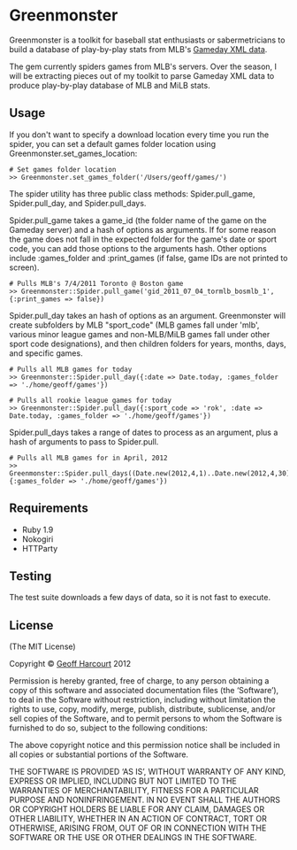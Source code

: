 Greenmonster
============

Greenmonster is a toolkit for baseball stat enthusiasts or sabermetricians to build a database of play-by-play stats from MLB's [Gameday XML data](http://gd.mlb.com/components/game/).

The gem currently spiders games from MLB's servers. Over the season, I will be extracting pieces out of my toolkit to parse Gameday XML data to produce play-by-play database of MLB and MiLB stats.

Usage 
-----

If you don't want to specify a download location every time you run the spider, you can set a default games folder location using Greenmonster.set_games_location:

	# Set games folder location
	>> Greenmonster.set_games_folder('/Users/geoff/games/')

The spider utility has three public class methods: Spider.pull_game, Spider.pull_day, and Spider.pull_days. 

Spider.pull_game takes a game_id (the folder name of the game on the Gameday server) and a hash of options as arguments. If for some reason the game does not fall in the expected folder for the game's date or sport code, you can add those options to the arguments hash. Other options include :games_folder and :print_games (if false, game IDs are not printed to screen).

    # Pulls MLB's 7/4/2011 Toronto @ Boston game
	>> Greenmonster::Spider.pull_game('gid_2011_07_04_tormlb_bosmlb_1', {:print_games => false})

Spider.pull_day takes an hash of options as an argument. Greenmonster will create subfolders by MLB "sport_code" (MLB games fall under 'mlb', various minor league games and non-MLB/MiLB games fall under other sport code designations), and then children folders for years, months, days, and specific games.

    # Pulls all MLB games for today
    >> Greenmonster::Spider.pull_day({:date => Date.today, :games_folder => './home/geoff/games'})

    # Pulls all rookie league games for today
    >> Greenmonster::Spider.pull_day({:sport_code => 'rok', :date => Date.today, :games_folder => './home/geoff/games'})


Spider.pull_days takes a range of dates to process as an argument, plus a hash of arguments to pass to Spider.pull.

    # Pulls all MLB games for in April, 2012
	>> Greenmonster::Spider.pull_days((Date.new(2012,4,1)..Date.new(2012,4,30)), {:games_folder => './home/geoff/games'})
	

Requirements
------------
- Ruby 1.9
- Nokogiri
- HTTParty

Testing
-------

The test suite downloads a few days of data, so it is not fast to execute.


License
-------
(The MIT License)

Copyright &copy; [Geoff Harcourt](http://github.com/geoffharcourt) 2012

Permission is hereby granted, free of charge, to any person obtaining a copy of this software and associated documentation files (the ‘Software’), to deal in the Software without restriction, including without limitation the rights to use, copy, modify, merge, publish, distribute, sublicense, and/or sell copies of the Software, and to permit persons to whom the Software is furnished to do so, subject to the following conditions:

The above copyright notice and this permission notice shall be included in all copies or substantial portions of the Software.

THE SOFTWARE IS PROVIDED ‘AS IS’, WITHOUT WARRANTY OF ANY KIND, EXPRESS OR IMPLIED, INCLUDING BUT NOT LIMITED TO THE WARRANTIES OF MERCHANTABILITY, FITNESS FOR A PARTICULAR PURPOSE AND NONINFRINGEMENT. IN NO EVENT SHALL THE AUTHORS OR COPYRIGHT HOLDERS BE LIABLE FOR ANY CLAIM, DAMAGES OR OTHER LIABILITY, WHETHER IN AN ACTION OF CONTRACT, TORT OR OTHERWISE, ARISING FROM, OUT OF OR IN CONNECTION WITH THE SOFTWARE OR THE USE OR OTHER DEALINGS IN THE SOFTWARE.